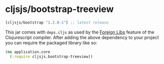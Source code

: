 # cljsjs/bootstrap-treeview
[](dependency)
```clojure
[cljsjs/bootstrap "1.2.0-1"] ;; latest release
```
[](/dependency)

This jar comes with `deps.cljs` as used by the [Foreign Libs][flibs] feature
of the Clojurescript compiler. After adding the above dependency to your project
you can require the packaged library like so:

```clojure
(ns application.core
  (:require cljsjs.bootstrap-treeview))
```
[flibs]: https://github.com/clojure/clojurescript/wiki/Packaging-Foreign-Dependencies



